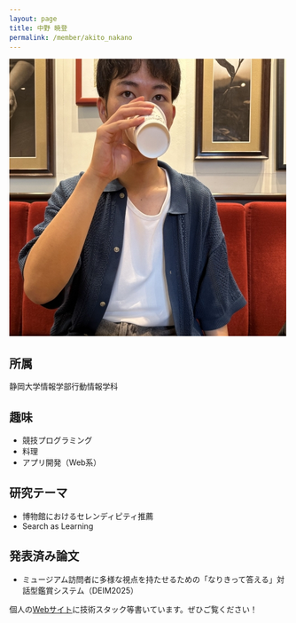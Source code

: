 ```yaml
---
layout: page
title: 中野 暁登
permalink: /member/akito_nakano
---
```


![写真](/assets/img/members/akito_nakano.jpg "中野")

## 所属
静岡大学情報学部行動情報学科

## 趣味
- 競技プログラミング
- 料理
- アプリ開発（Web系）

## 研究テーマ
- 博物館におけるセレンディピティ推薦
- Search as Learning

## 発表済み論文
- ミュージアム訪問者に多様な視点を持たせるための「なりきって答える」対話型鑑賞システム（DEIM2025）

個人の[Webサイト](https://my-portfolio-rust-kappa-81.vercel.app/)に技術スタック等書いています。ぜひご覧ください！